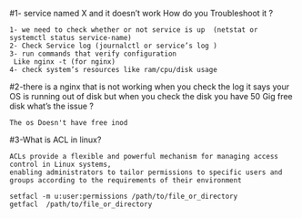 #1- service named X and it doesn’t work How do you Troubleshoot it ?
```
1- we need to check whether or not service is up  (netstat or systemctl status service-name)
2- Check Service log (journalctl or service’s log )
3- run commands that verify configuration 
 Like nginx -t (for nginx) 
4- check system’s resources like ram/cpu/disk usage
```

#2-there is a nginx that is not working when you check the log it says your OS is running out of disk but when you check the disk you have 50 Gig free disk what’s the issue ?

```
The os Doesn't have free inod

```
#3-What is ACL in linux?
```
ACLs provide a flexible and powerful mechanism for managing access control in Linux systems, 
enabling administrators to tailor permissions to specific users and groups according to the requirements of their environment

```
```
setfacl -m u:user:permissions /path/to/file_or_directory
getfacl  /path/to/file_or_directory
```
